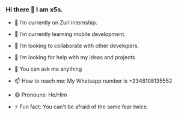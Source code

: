 ### Hi there 👋 I am x5s.







- 🔭 I’m currently on Zuri internship.

- 🌱 I’m currently learning mobile development.

- 👯 I’m looking to collaborate with other developers.

- 🤔 I’m looking for help with my ideas and projects

- 💬 You can ask me anything

- 📫 How to reach me: My Whatsapp number is +2348108135552

- 😄 Pronouns: He/Him

- ⚡ Fun fact: You can't be afraid of the same fear twice.

